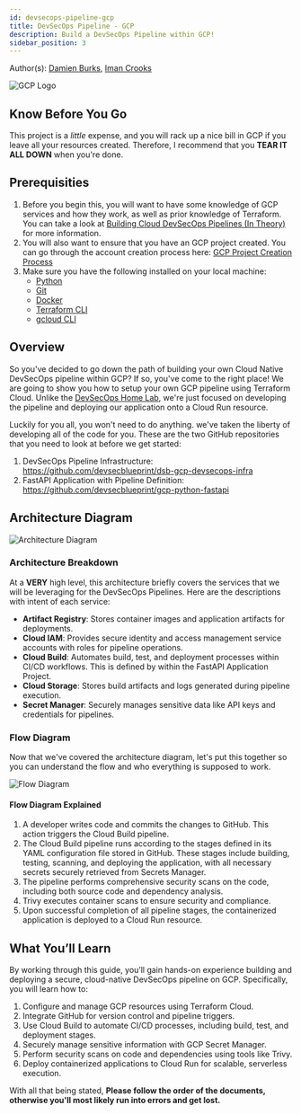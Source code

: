 ```yaml
---
id: devsecops-pipeline-gcp
title: DevSecOps Pipeline - GCP
description: Build a DevSecOps Pipeline within GCP!
sidebar_position: 3
---
```


Author(s): [Damien Burks], [Iman Crooks]

![GCP Logo](/img/projects/devsecops-pipeline-gcp/gcp_logo.png)

## Know Before You Go

This project is a _little_ expense, and you will rack up a nice bill in GCP if you leave all your resources created. Therefore, I recommend that you **TEAR IT ALL DOWN** when you're done.

## Prerequisities

1. Before you begin this, you will want to have some knowledge of GCP services and how they work, as well as prior knowledge of Terraform. You can take a look at [Building Cloud DevSecOps Pipelines (In Theory)](../../blueprint/implementing-cloud-devsecops.md#other-infrastructure-as-code-iac-languages) for more information.
1. You will also want to ensure that you have an GCP project created. You can go through the account creation process here: [GCP Project Creation Process](https://cloud.google.com/resource-manager/docs/creating-managing-projects)
1. Make sure you have the following installed on your local machine:
   - [Python](https://www.python.org/downloads/)
   - [Git](https://git-scm.com/downloads)
   - [Docker](https://docs.docker.com/engine/install/)
   - [Terraform CLI](https://developer.hashicorp.com/terraform/install)
   - [gcloud CLI](https://cloud.google.com/sdk/docs/install)

## Overview

So you've decided to go down the path of building your own Cloud Native DevSecOps pipeline within GCP? If so, you've come to the right place! We are going to show you how to setup your own GCP pipeline using Terraform Cloud. Unlike the [DevSecOps Home Lab](../devsecops-home-lab/index.md), we're just focused on developing the pipeline and deploying our application onto a Cloud Run resource.

Luckily for you all, you won't need to do anything. we've taken the liberty of developing all of the code for you. These are the two GitHub repositories that you need to look at before we get started:

1. DevSecOps Pipeline Infrastructure: https://github.com/devsecblueprint/dsb-gcp-devsecops-infra
1. FastAPI Application with Pipeline Definition: https://github.com/devsecblueprint/gcp-python-fastapi

## Architecture Diagram

![Architecture Diagram](/img/projects/devsecops-pipeline-gcp/architecture.drawio.svg)

### Architecture Breakdown

At a **VERY** high level, this architecture briefly covers the services that we will be leveraging for the DevSecOps Pipelines. Here are the descriptions with intent of each service:

- **Artifact Registry**: Stores container images and application artifacts for deployments.
- **Cloud IAM**: Provides secure identity and access management service accounts with roles for pipeline operations.
- **Cloud Build**: Automates build, test, and deployment processes within CI/CD workflows. This is defined by within the FastAPI Application Project.
- **Cloud Storage**: Stores build artifacts and logs generated during pipeline execution.
- **Secret Manager**: Securely manages sensitive data like API keys and credentials for pipelines.

### Flow Diagram

Now that we've covered the architecture diagram, let's put this together so you can understand the flow and who everything is supposed to work.

![Flow Diagram](/img/projects/devsecops-pipeline-gcp/flow.drawio.svg)

#### Flow Diagram Explained

1. A developer writes code and commits the changes to GitHub. This action triggers the Cloud Build pipeline.
1. The Cloud Build pipeline runs according to the stages defined in its YAML configuration file stored in GitHub. These stages include building, testing, scanning, and deploying the application, with all necessary secrets securely retrieved from Secrets Manager.
1. The pipeline performs comprehensive security scans on the code, including both source code and dependency analysis.
1. Trivy executes container scans to ensure security and compliance.
1. Upon successful completion of all pipeline stages, the containerized application is deployed to a Cloud Run resource.

## What You’ll Learn

By working through this guide, you’ll gain hands-on experience building and deploying a secure, cloud-native DevSecOps pipeline on GCP. Specifically, you will learn how to:

1. Configure and manage GCP resources using Terraform Cloud.
1. Integrate GitHub for version control and pipeline triggers.
1. Use Cloud Build to automate CI/CD processes, including build, test, and deployment stages.
1. Securely manage sensitive information with GCP Secret Manager.
1. Perform security scans on code and dependencies using tools like Trivy.
1. Deploy containerized applications to Cloud Run for scalable, serverless execution.

With all that being stated, **Please follow the order of the documents, otherwise you'll most likely run into errors and get lost.**

[Damien Burks]: https://www.youtube.com/@damienjburks
[Iman Crooks]: https://www.linkedin.com/in/iman-crooks
